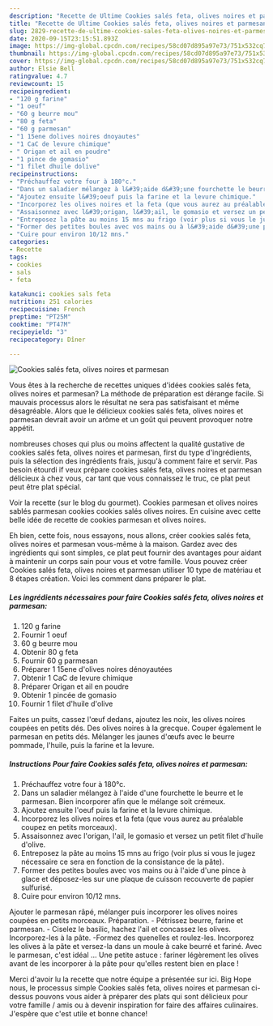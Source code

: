 ```yaml
---
description: "Recette de Ultime Cookies salés feta, olives noires et parmesan"
title: "Recette de Ultime Cookies salés feta, olives noires et parmesan"
slug: 2829-recette-de-ultime-cookies-sales-feta-olives-noires-et-parmesan
date: 2020-09-15T23:15:51.893Z
image: https://img-global.cpcdn.com/recipes/58cd07d895a97e73/751x532cq70/cookies-sales-feta-olives-noires-et-parmesan-photo-principale-de-la-recette.jpg
thumbnail: https://img-global.cpcdn.com/recipes/58cd07d895a97e73/751x532cq70/cookies-sales-feta-olives-noires-et-parmesan-photo-principale-de-la-recette.jpg
cover: https://img-global.cpcdn.com/recipes/58cd07d895a97e73/751x532cq70/cookies-sales-feta-olives-noires-et-parmesan-photo-principale-de-la-recette.jpg
author: Elsie Bell
ratingvalue: 4.7
reviewcount: 15
recipeingredient:
- "120 g farine"
- "1 oeuf"
- "60 g beurre mou"
- "80 g feta"
- "60 g parmesan"
- "1 15ene dolives noires dnoyautes"
- "1 CaC de levure chimique"
- " Origan et ail en poudre"
- "1 pince de gomasio"
- "1 filet dhuile dolive"
recipeinstructions:
- "Préchauffez votre four à 180°c."
- "Dans un saladier mélangez à l&#39;aide d&#39;une fourchette le beurre et le parmesan. Bien incorporer afin que le mélange soit crémeux."
- "Ajoutez ensuite l&#39;oeuf puis la farine et la levure chimique."
- "Incorporez les olives noires et la feta (que vous aurez au préalable coupez en petits morceaux)."
- "Assaisonnez avec l&#39;origan, l&#39;ail, le gomasio et versez un petit filet d&#39;huile d&#39;olive."
- "Entreposez la pâte au moins 15 mns au frigo (voir plus si vous le jugez nécessaire ce sera en fonction de la consistance de la pâte)."
- "Former des petites boules avec vos mains ou à l&#39;aide d&#39;une pince à glace et déposez-les sur une plaque de cuisson recouverte de papier sulfurisé."
- "Cuire pour environ 10/12 mns."
categories:
- Recette
tags:
- cookies
- sals
- feta

katakunci: cookies sals feta 
nutrition: 251 calories
recipecuisine: French
preptime: "PT25M"
cooktime: "PT47M"
recipeyield: "3"
recipecategory: Dîner

---
```



![Cookies salés feta, olives noires et parmesan](https://img-global.cpcdn.com/recipes/58cd07d895a97e73/751x532cq70/cookies-sales-feta-olives-noires-et-parmesan-photo-principale-de-la-recette.jpg)

Vous êtes à la recherche de recettes uniques d'idées cookies salés feta, olives noires et parmesan? La méthode de préparation est dérange facile. Si mauvais processus alors le résultat ne sera pas satisfaisant et même désagréable. Alors que le délicieux cookies salés feta, olives noires et parmesan devrait avoir un arôme et un goût qui peuvent provoquer notre appétit.

nombreuses choses qui plus ou moins affectent la qualité gustative de cookies salés feta, olives noires et parmesan, first du type d'ingrédients, puis la sélection des ingrédients frais, jusqu'à comment faire et servir. Pas besoin étourdi if veux prépare cookies salés feta, olives noires et parmesan délicieux à chez vous, car tant que vous connaissez le truc, ce plat peut peut être plat spécial.

Voir la recette (sur le blog du gourmet). Cookies parmesan et olives noires sablés parmesan cookies cookies salés olives noires. En cuisine avec cette belle idée de recette de cookies parmesan et olives noires.


Eh bien, cette fois, nous essayons, nous allons, créer cookies salés feta, olives noires et parmesan vous-même à la maison. Gardez avec des ingrédients qui sont simples, ce plat peut fournir des avantages pour aidant à maintenir un corps sain pour vous et votre famille. Vous pouvez créer Cookies salés feta, olives noires et parmesan utiliser 10 type de matériau et 8 étapes création. Voici les comment dans préparer le plat.

<!--inarticleads1-->

##### Les ingrédients nécessaires pour faire Cookies salés feta, olives noires et parmesan:

1.  120 g farine
1. Fournir 1 oeuf
1.  60 g beurre mou
1. Obtenir 80 g feta
1. Fournir 60 g parmesan
1. Préparer 1 15ene d&#39;olives noires dénoyautées
1. Obtenir 1 CaC de levure chimique
1. Préparer  Origan et ail en poudre
1. Obtenir 1 pincée de gomasio
1. Fournir 1 filet d&#39;huile d&#39;olive


Faites un puits, cassez l&#39;œuf dedans, ajoutez les noix, les olives noires coupées en petits dés. Des olives noires à la grecque. Couper également le parmesan en petits dés. Mélanger les jaunes d&#39;œufs avec le beurre pommade, l&#39;huile, puis la farine et la levure. 

<!--inarticleads2-->

##### Instructions Pour faire Cookies salés feta, olives noires et parmesan:

1. Préchauffez votre four à 180°c.
1. Dans un saladier mélangez à l&#39;aide d&#39;une fourchette le beurre et le parmesan. Bien incorporer afin que le mélange soit crémeux.
1. Ajoutez ensuite l&#39;oeuf puis la farine et la levure chimique.
1. Incorporez les olives noires et la feta (que vous aurez au préalable coupez en petits morceaux).
1. Assaisonnez avec l&#39;origan, l&#39;ail, le gomasio et versez un petit filet d&#39;huile d&#39;olive.
1. Entreposez la pâte au moins 15 mns au frigo (voir plus si vous le jugez nécessaire ce sera en fonction de la consistance de la pâte).
1. Former des petites boules avec vos mains ou à l&#39;aide d&#39;une pince à glace et déposez-les sur une plaque de cuisson recouverte de papier sulfurisé.
1. Cuire pour environ 10/12 mns.


Ajouter le parmesan râpé, mélanger puis incorporer les olives noires coupées en petits morceaux. Préparation. - Pétrissez beurre, farine et parmesan. - Ciselez le basilic, hachez l&#39;ail et concassez les olives. Incorporez-les à la pâte. -Formez des quenelles et roulez-les. Incorporez les olives à la pâte et versez-la dans un moule à cake beurré et fariné. Avec le parmesan, c&#39;est idéal … Une petite astuce : fariner légèrement les olives avant de les incorporer à la pâte pour qu&#39;elles restent bien en place ! 


Merci d'avoir lu la recette que notre équipe a présentée sur ici. Big Hope nous, le processus simple Cookies salés feta, olives noires et parmesan ci-dessus pouvons vous aider à préparer des plats qui sont délicieux pour votre famille / amis ou à devenir inspiration for faire des affaires culinaires. J'espère que c'est utile et bonne chance!
